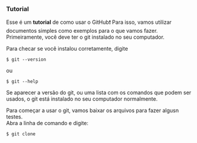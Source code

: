 ### Tutorial

Esse é um **tutorial** de como usar o GitHub:exclamation: 
Para isso, vamos utilizar documentos simples como exemplos para o que vamos fazer.
Primeiramente, você deve ter o git instalado no seu computador. 

Para checar se você instalou corretamente, digite

```console
$ git --version
```

ou  

```console
$ git --help
```  

Se aparecer a versão do git, ou uma lista com os comandos que podem ser usados, o git está instalado no seu computador normalmente.  

Para começar a usar o git, vamos baixar os arquivos para fazer algusn testes.  
Abra a linha de comando e digite:  

```console
$ git clone 
```
